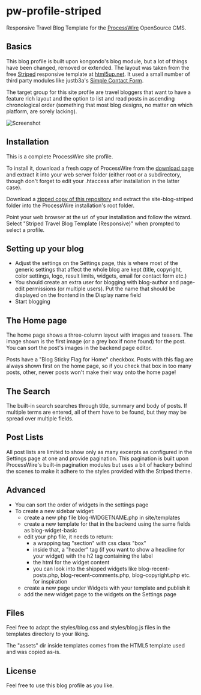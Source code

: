 # pw-profile-striped
Responsive Travel Blog Template for the [ProcessWire](https://processwire.com) OpenSource CMS.

## Basics
This blog profile is built upon kongondo's blog module, but a lot of things have been changed, removed or extended. The layout was taken from the free [Striped](https://html5up.net/striped) responsive template at [html5up.net](https://html5up.net/). It used a small number of third party modules like justb3a's [Simple Contact Form](https://modules.processwire.com/modules/simple-contact-form/).

The target group for this site profile are travel bloggers that want to have a feature rich layout and the option to list and read posts in ascending chronological order (something that most blog designs, no matter on which platform, are sorely lacking).

![Screenshot](https://bitpoet.github.io/img/travel-blog-home.png)

## Installation

This is a complete ProcessWire site profile.

To install it, download a fresh copy of ProcessWire from the [download page](https://processwire.com/download/) and extract it into your web server folder (either root or a subdirectory, though don't forget to edit your .htaccess after installation in the latter case).

Download a [zipped copy of this repository](https://github.com/BitPoet/pw-profile-striped/archive/master.zip) and extract the site-blog-striped folder into the ProcessWire installation's root folder.

Point your web browser at the url of your installation and follow the wizard. Select "Striped Travel Blog Template (Responsive)" when prompted to select a profile.

## Setting up your blog

- Adjust the settings on the Settings page, this is where most of the generic settings that affect the whole blog are kept (title, copyright, color settings, logo, result limits, widgets, email for contact form etc.)
- You should create an extra user for blogging with blog-author and page-edit permissions (or multiple users). Put the name that should be displayed on the frontend in the Display name field
- Start blogging

## The Home page

The home page shows a three-column layout with images and teasers. The image shown is the first image (or a grey box if none found) for the post. You can sort the post's images in the backend page editor.

Posts have a "Blog Sticky Flag for Home" checkbox. Posts with this flag are always shown first on the home page, so if you check that box in too many posts, other, newer posts won't make their way onto the home page!

## The Search

The built-in search searches through title, summary and body of posts. If multiple terms are entered, all of them have to be found, but they may be spread over multiple fields.

## Post Lists

All post lists are limited to show only as many excerpts as configured in the Settings page at one and provide pagination. This pagination is built upon ProcessWire's built-in pagination modules but uses a bit of hackery behind the scenes to make it adhere to the styles provided with the Striped theme.

## Advanced

- You can sort the order of widgets in the settings page
- To create a new sidebar widget:
  * create a new php file blog-WIDGETNAME.php in site/templates
  * create a new template for that in the backend using the same fields as blog-widget-basic
  * edit your php file, it needs to return:
    - a wrapping tag "section" with css class "box"
    - inside that, a "header" tag (if you want to show a headline for your widget) with the h2 tag containing the label
    - the html for the widget content
    - you can look into the shipped widgets like blog-recent-posts.php, blog-recent-comments.php, blog-copyright.php etc. for inspiration
  * create a new page under Widgets with your template and publish it
  * add the new widget page to the widgets on the Settings page

## Files

Feel free to adapt the styles/blog.css and styles/blog.js files in the templates directory to your liking.

The "assets" dir inside templates comes from the HTML5 template used and was copied as-is.

## License

Feel free to use this blog profile as you like.
